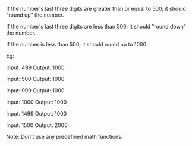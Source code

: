 If the number's last three digits are greater than or equal to 500; it should "round up" the number.

If the number's last three digits are less than 500; it should "round down" the number.

If the number is less than 500; it should round up to 1000.



Eg:

Input: 499  Output: 1000

Input: 500  Output: 1000

Input: 999  Output: 1000

Input: 1000 Output: 1000

Input: 1499 Output: 1000

Input: 1500 Output: 2000



Note: Don't use any predefined math functions.
